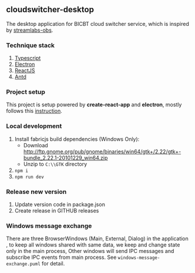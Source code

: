 ## cloudswitcher-desktop
The desktop application for BICBT cloud switcher service,
which is inspired by [streamlabs-obs](https://github.com/stream-labs/streamlabs-obs).

### Technique stack
1. [Typescript](https://www.typescriptlang.org/)
1. [Electron](https://www.electronjs.org/)
1. [ReactJS](https://reactjs.org/)
1. [Antd](https://ant.design/)

### Project setup
This project is setup powered by **create-react-app** and **electron**, 
mostly follows this [instruction](https://www.codementor.io/@randyfindley/how-to-build-an-electron-app-using-create-react-app-and-electron-builder-ss1k0sfer).

### Local development
1. Install fabricjs build dependencies (Windows Only):
   - Download http://ftp.gnome.org/pub/gnome/binaries/win64/gtk+/2.22/gtk+-bundle_2.22.1-20101229_win64.zip
   - Unzip to `C:\\GTK` directory
1. `npm i`
1. `npm run dev`

### Release new version
1. Update version code in package.json
2. Create release in GITHUB releases

### Windows message exchange
There are three BrowserWindows (Main, External, Dialog) in the application , to keep all windows shared with same data,
we keep and change state only in the main process, Other windows will send IPC messages and subscribe IPC events from main process.
See `windows-message-exchange.puml` for detail.

